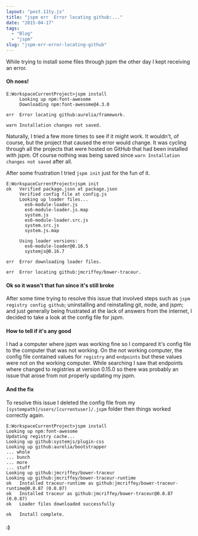 ```yaml
---
layout: "post.11ty.js"
title: "jspm err  Error locating github:..."
date: "2015-04-17"
tags: 
  - "Blog"
  - "jspm"
slug: "jspm-err-error-locating-github"
---
```


While trying to install some files through jspm the other day I kept receiving an error.

#### Oh noes!

```
E:WorkspaceCurrentProject>jspm install  
     Looking up npm:font-awesome
     Downloading npm:font-awesome@4.3.0

err  Error locating github:aurelia/framework.

warn Installation changes not saved.  
```

Naturally, I tried a few more times to see if it might work. It wouldn't, of course, but the project that caused the error would change. It was cycling through all the projects that were hosted on GitHub that had been installed with jspm. Of course nothing was being saved since `warn Installation changes not saved` after all.

After some frustration I tried `jspm init` just for the fun of it.

```
E:WorkspaceCurrentProject>jspm init  
ok   Verified package.json at package.json  
     Verified config file at config.js
     Looking up loader files...
       es6-module-loader.js
       es6-module-loader.js.map
       system.js
       es6-module-loader.src.js
       system.src.js
       system.js.map

     Using loader versions:
       es6-module-loader@0.16.5
       systemjs@0.16.7

err  Error downloading loader files.

err  Error locating github:jmcriffey/bower-traceur.  
```

#### Ok so it wasn't that fun since it's still broke

After some time trying to resolve this issue that involved steps such as `jspm registry config github`; uninstalling and reinstalling git, node, and jspm; and just generally being frustrated at the lack of answers from the internet, I decided to take a look at the config file for jspm.

#### How to tell if it's any good

I had a computer where jspm was working fine so I compared it's config file to the computer that was not working. On the not working computer, the config file contained values for `registry` and `endpoints` but these values were not on the working computer. While searching I saw that endpoints where changed to registries at version 0.15.0 so there was probably an issue that arose from not properly updating my jspm.

#### And the fix

To resolve this issue I deleted the config file from my `[systempath]/users/[currentuser]/.jspm` folder then things worked correctly again.

```
E:WorkspaceCurrentProject>jspm install  
Looking up npm:font-awesome  
Updating registry cache...  
Looking up github:systemjs/plugin-css  
Looking up github:aurelia/bootstrapper  
... whole
... bunch
... more
... stuff
Looking up github:jmcriffey/bower-traceur  
Looking up github:jmcriffey/bower-traceur-runtime  
ok   Installed traceur-runtime as github:jmcriffey/bower-traceur-runtime@0.0.87 (0.0.87)  
ok   Installed traceur as github:jmcriffey/bower-traceur@0.0.87 (0.0.87)  
ok   Loader files downloaded successfully

ok   Install complete.  
```

#### :)
